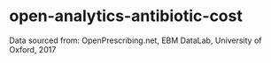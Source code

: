 # open-analytics-antibiotic-cost
 
Data sourced from: OpenPrescribing.net, EBM DataLab, University of Oxford, 2017

